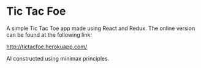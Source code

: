 # Tic Tac Foe

A simple Tic Tac Toe app made using React and Redux. The online version can be
found at the following link:

http://tictacfoe.herokuapp.com/

AI constructed using minimax principles.